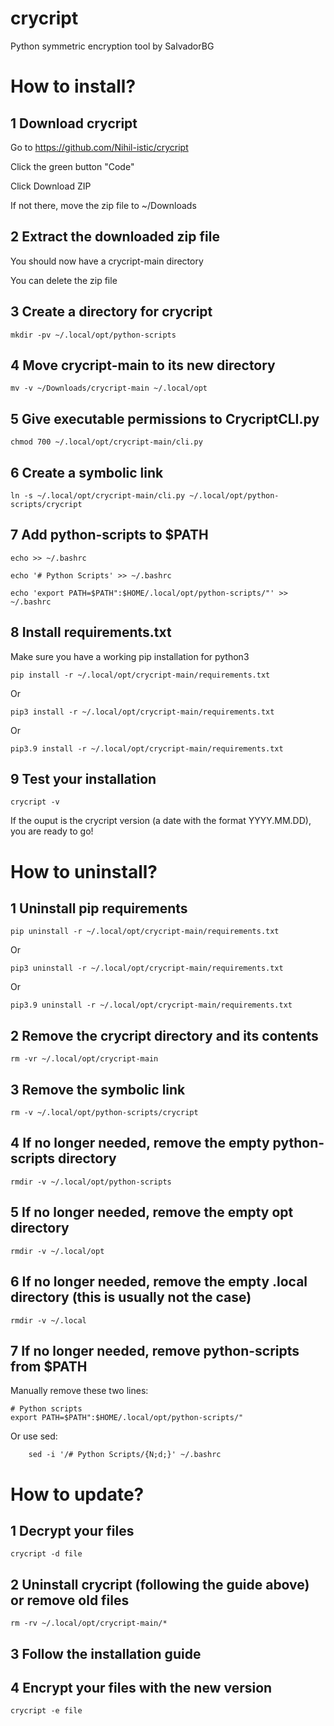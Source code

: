 # crycript
Python symmetric encryption tool by SalvadorBG

# How to install?

## 1 Download crycript

Go to https://github.com/Nihil-istic/crycript

Click the green button "Code"

Click Download ZIP

If not there, move the zip file to ~/Downloads

## 2 Extract the downloaded zip file

You should now have a crycript-main directory

You can delete the zip file

## 3 Create a directory for crycript

    mkdir -pv ~/.local/opt/python-scripts
    
## 4 Move crycript-main to its new directory

    mv -v ~/Downloads/crycript-main ~/.local/opt

## 5 Give executable permissions to CrycriptCLI.py

    chmod 700 ~/.local/opt/crycript-main/cli.py

## 6 Create a symbolic link

    ln -s ~/.local/opt/crycript-main/cli.py ~/.local/opt/python-scripts/crycript

## 7 Add python-scripts to $PATH

    echo >> ~/.bashrc
    
    echo '# Python Scripts' >> ~/.bashrc
    
    echo 'export PATH=$PATH":$HOME/.local/opt/python-scripts/"' >> ~/.bashrc

## 8 Install requirements.txt

Make sure you have a working pip installation for python3

    pip install -r ~/.local/opt/crycript-main/requirements.txt
    
Or

    pip3 install -r ~/.local/opt/crycript-main/requirements.txt

Or 
    
    pip3.9 install -r ~/.local/opt/crycript-main/requirements.txt

## 9 Test your installation

    crycript -v

If the ouput is the crycript version (a date with the format YYYY.MM.DD), you are ready to go!


# How to uninstall?

## 1 Uninstall pip requirements

    pip uninstall -r ~/.local/opt/crycript-main/requirements.txt

Or

    pip3 uninstall -r ~/.local/opt/crycript-main/requirements.txt

Or

    pip3.9 uninstall -r ~/.local/opt/crycript-main/requirements.txt

## 2 Remove the crycript directory and its contents

    rm -vr ~/.local/opt/crycript-main

## 3 Remove the symbolic link

    rm -v ~/.local/opt/python-scripts/crycript
    
## 4 If no longer needed, remove the empty python-scripts directory

    rmdir -v ~/.local/opt/python-scripts
    
## 5 If no longer needed, remove the empty opt directory

    rmdir -v ~/.local/opt
    
## 6 If no longer needed, remove the empty .local directory (this is usually not the case)

    rmdir -v ~/.local    

## 7 If no longer needed, remove python-scripts from $PATH

Manually remove these two lines:

    # Python scripts
    export PATH=$PATH":$HOME/.local/opt/python-scripts/"

Or use sed:
        
        sed -i '/# Python Scripts/{N;d;}' ~/.bashrc

# How to update?
    
## 1 Decrypt your files

    crycript -d file

## 2 Uninstall crycript (following the guide above) or remove old files

    rm -rv ~/.local/opt/crycript-main/*

## 3 Follow the installation guide
    
## 4 Encrypt your files with the new version

    crycript -e file
